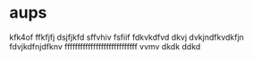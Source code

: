 # aups
kfk4of
ffkfjfj
dsjfjkfd
sffvhiv
fsfiif
fdkvkdfvd
dkvj
dvkjndfkvdkfjn
fdvjkdfnjdfknv
ffffffffffffffffffffffffffff
vvmv
dkdk
ddkd
